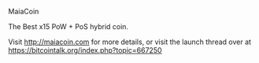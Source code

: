 
MaiaCoin 

The Best x15 PoW + PoS hybrid coin.

Visit http://maiacoin.com for more details, or visit the launch thread over at https://bitcointalk.org/index.php?topic=667250
